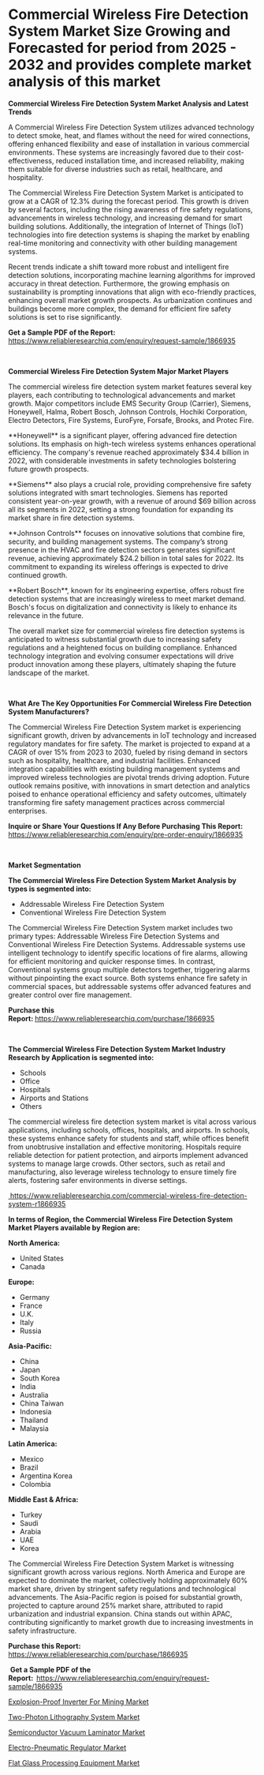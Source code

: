 <p><h1>Commercial Wireless Fire Detection System Market Size Growing and Forecasted for period from 2025 - 2032 and provides complete market analysis of this market</h1></p><p><strong>Commercial Wireless Fire Detection System Market Analysis and Latest Trends</strong></p>
<p><p>A Commercial Wireless Fire Detection System utilizes advanced technology to detect smoke, heat, and flames without the need for wired connections, offering enhanced flexibility and ease of installation in various commercial environments. These systems are increasingly favored due to their cost-effectiveness, reduced installation time, and increased reliability, making them suitable for diverse industries such as retail, healthcare, and hospitality.</p><p>The Commercial Wireless Fire Detection System Market is anticipated to grow at a CAGR of 12.3% during the forecast period. This growth is driven by several factors, including the rising awareness of fire safety regulations, advancements in wireless technology, and increasing demand for smart building solutions. Additionally, the integration of Internet of Things (IoT) technologies into fire detection systems is shaping the market by enabling real-time monitoring and connectivity with other building management systems.</p><p>Recent trends indicate a shift toward more robust and intelligent fire detection solutions, incorporating machine learning algorithms for improved accuracy in threat detection. Furthermore, the growing emphasis on sustainability is prompting innovations that align with eco-friendly practices, enhancing overall market growth prospects. As urbanization continues and buildings become more complex, the demand for efficient fire safety solutions is set to rise significantly.</p></p>
<p><strong>Get a Sample PDF of the Report:&nbsp;</strong> <a href="https://www.reliableresearchiq.com/enquiry/request-sample/1866935?utm_campaign=1087&utm_medium=2&utm_source=Github&utm_content=ia&utm_term=12042025&utm_id=commercial-wireless-fire-detection-system">https://www.reliableresearchiq.com/enquiry/request-sample/1866935</a></p>
<p>&nbsp;</p>
<p><strong>Commercial Wireless Fire Detection System Major Market Players</strong></p>
<p><p>The commercial wireless fire detection system market features several key players, each contributing to technological advancements and market growth. Major competitors include EMS Security Group (Carrier), Siemens, Honeywell, Halma, Robert Bosch, Johnson Controls, Hochiki Corporation, Electro Detectors, Fire Systems, EuroFyre, Forsafe, Brooks, and Protec Fire.</p><p>**Honeywell** is a significant player, offering advanced fire detection solutions. Its emphasis on high-tech wireless systems enhances operational efficiency. The company's revenue reached approximately $34.4 billion in 2022, with considerable investments in safety technologies bolstering future growth prospects.</p><p>**Siemens** also plays a crucial role, providing comprehensive fire safety solutions integrated with smart technologies. Siemens has reported consistent year-on-year growth, with a revenue of around $69 billion across all its segments in 2022, setting a strong foundation for expanding its market share in fire detection systems.</p><p>**Johnson Controls** focuses on innovative solutions that combine fire, security, and building management systems. The company’s strong presence in the HVAC and fire detection sectors generates significant revenue, achieving approximately $24.2 billion in total sales for 2022. Its commitment to expanding its wireless offerings is expected to drive continued growth.</p><p>**Robert Bosch**, known for its engineering expertise, offers robust fire detection systems that are increasingly wireless to meet market demand. Bosch's focus on digitalization and connectivity is likely to enhance its relevance in the future.</p><p>The overall market size for commercial wireless fire detection systems is anticipated to witness substantial growth due to increasing safety regulations and a heightened focus on building compliance. Enhanced technology integration and evolving consumer expectations will drive product innovation among these players, ultimately shaping the future landscape of the market.</p></p>
<p>&nbsp;</p>
<p><strong>What Are The Key Opportunities For Commercial Wireless Fire Detection System Manufacturers?</strong></p>
<p><p>The Commercial Wireless Fire Detection System market is experiencing significant growth, driven by advancements in IoT technology and increased regulatory mandates for fire safety. The market is projected to expand at a CAGR of over 15% from 2023 to 2030, fueled by rising demand in sectors such as hospitality, healthcare, and industrial facilities. Enhanced integration capabilities with existing building management systems and improved wireless technologies are pivotal trends driving adoption. Future outlook remains positive, with innovations in smart detection and analytics poised to enhance operational efficiency and safety outcomes, ultimately transforming fire safety management practices across commercial enterprises.</p></p>
<p><strong>Inquire or Share Your Questions If Any Before Purchasing This Report:</strong> <a href="https://www.reliableresearchiq.com/enquiry/pre-order-enquiry/1866935?utm_campaign=1087&utm_medium=2&utm_source=Github&utm_content=ia&utm_term=12042025&utm_id=commercial-wireless-fire-detection-system">https://www.reliableresearchiq.com/enquiry/pre-order-enquiry/1866935</a></p>
<p>&nbsp;</p>
<p><strong>Market Segmentation</strong></p>
<p><strong>The Commercial Wireless Fire Detection System Market Analysis by types is segmented into:</strong></p>
<p><ul><li>Addressable Wireless Fire Detection System</li><li>Conventional Wireless Fire Detection System</li></ul></p>
<p><p>The Commercial Wireless Fire Detection System market includes two primary types: Addressable Wireless Fire Detection Systems and Conventional Wireless Fire Detection Systems. Addressable systems use intelligent technology to identify specific locations of fire alarms, allowing for efficient monitoring and quicker response times. In contrast, Conventional systems group multiple detectors together, triggering alarms without pinpointing the exact source. Both systems enhance fire safety in commercial spaces, but addressable systems offer advanced features and greater control over fire management.</p></p>
<p><strong>Purchase this Report:&nbsp;</strong><a href="https://www.reliableresearchiq.com/purchase/1866935?utm_campaign=1087&utm_medium=2&utm_source=Github&utm_content=ia&utm_term=12042025&utm_id=commercial-wireless-fire-detection-system">https://www.reliableresearchiq.com/purchase/1866935</a></p>
<p>&nbsp;</p>
<p><strong>The Commercial Wireless Fire Detection System Market Industry Research by Application is segmented into:</strong></p>
<p><ul><li>Schools</li><li>Office</li><li>Hospitals</li><li>Airports and Stations</li><li>Others</li></ul></p>
<p><p>The commercial wireless fire detection system market is vital across various applications, including schools, offices, hospitals, and airports. In schools, these systems enhance safety for students and staff, while offices benefit from unobtrusive installation and effective monitoring. Hospitals require reliable detection for patient protection, and airports implement advanced systems to manage large crowds. Other sectors, such as retail and manufacturing, also leverage wireless technology to ensure timely fire alerts, fostering safer environments in diverse settings.</p></p>
<p><a href="https://www.reliableresearchiq.com/commercial-wireless-fire-detection-system-r1866935?utm_campaign=1087&utm_medium=2&utm_source=Github&utm_content=ia&utm_term=12042025&utm_id=commercial-wireless-fire-detection-system">&nbsp;https://www.reliableresearchiq.com/commercial-wireless-fire-detection-system-r1866935</a></p>
<p><strong>In terms of Region, the Commercial Wireless Fire Detection System Market Players available by Region are:</strong></p>
<p>
    <p> <strong> North America: </strong>
        <ul>
            <li>United States</li>
            <li>Canada</li>
        </ul>
        </p> 
    <p> <strong> Europe: </strong>
        <ul>
            <li>Germany</li>
            <li>France</li>
            <li>U.K.</li>
            <li>Italy</li>
            <li>Russia</li>
        </ul>
        </p> 
    <p> <strong> Asia-Pacific: </strong>
        <ul>
            <li>China</li>
            <li>Japan</li>
            <li>South Korea</li>
            <li>India</li>
            <li>Australia</li>
            <li>China Taiwan</li>
            <li>Indonesia</li>
            <li>Thailand</li>
            <li>Malaysia</li>
        </ul>
        </p> 
    <p> <strong> Latin America: </strong>
        <ul>
            <li>Mexico</li>
            <li>Brazil</li>
            <li>Argentina Korea</li>
            <li>Colombia</li>
        </ul>
        </p> 
    <p> <strong> Middle East & Africa: </strong>
        <ul>
            <li>Turkey</li>
            <li>Saudi</li>
            <li>Arabia</li>
            <li>UAE</li>
            <li>Korea</li>
        </ul>
    </p>
    </p>
<p><p>The Commercial Wireless Fire Detection System Market is witnessing significant growth across various regions. North America and Europe are expected to dominate the market, collectively holding approximately 60% market share, driven by stringent safety regulations and technological advancements. The Asia-Pacific region is poised for substantial growth, projected to capture around 25% market share, attributed to rapid urbanization and industrial expansion. China stands out within APAC, contributing significantly to market growth due to increasing investments in safety infrastructure.</p></p>
<p><strong>Purchase this Report: </strong><a href="https://www.reliableresearchiq.com/purchase/1866935?utm_campaign=1087&utm_medium=2&utm_source=Github&utm_content=ia&utm_term=12042025&utm_id=commercial-wireless-fire-detection-system">https://www.reliableresearchiq.com/purchase/1866935</a></p>
<p>&nbsp;<strong>Get a Sample PDF of the Report:&nbsp;&nbsp;</strong><a href="https://www.reliableresearchiq.com/enquiry/request-sample/1866935?utm_campaign=1087&utm_medium=2&utm_source=Github&utm_content=ia&utm_term=12042025&utm_id=commercial-wireless-fire-detection-system">https://www.reliableresearchiq.com/enquiry/request-sample/1866935</a></p>
<p><strong></strong></p>
<p><p><a href="https://github.com/tornapruttuz/Market-Research-Report-List-1/blob/main/explosion-proof-inverter-for-mining-market.md?utm_campaign=1087&utm_medium=2&utm_source=Github&utm_content=ia&utm_term=12042025&utm_id=commercial-wireless-fire-detection-system">Explosion-Proof Inverter For Mining Market</a></p><p><a href="https://github.com/marteyfito9/Market-Research-Report-List-1/blob/main/two-photon-lithography-system-market.md?utm_campaign=1087&utm_medium=2&utm_source=Github&utm_content=ia&utm_term=12042025&utm_id=commercial-wireless-fire-detection-system">Two-Photon Lithography System Market</a></p><p><a href="https://github.com/luerabollevc/Market-Research-Report-List-1/blob/main/semiconductor-vacuum-laminator-market.md?utm_campaign=1087&utm_medium=2&utm_source=Github&utm_content=ia&utm_term=12042025&utm_id=commercial-wireless-fire-detection-system">Semiconductor Vacuum Laminator Market</a></p><p><a href="https://github.com/saguegrody74/Market-Research-Report-List-1/blob/main/electro-pneumatic-regulator-market.md?utm_campaign=1087&utm_medium=2&utm_source=Github&utm_content=ia&utm_term=12042025&utm_id=commercial-wireless-fire-detection-system">Electro-Pneumatic Regulator Market</a></p><p><a href="https://github.com/denighoylen1/Market-Research-Report-List-1/blob/main/flat-glass-processing-equipment-market.md?utm_campaign=1087&utm_medium=2&utm_source=Github&utm_content=ia&utm_term=12042025&utm_id=commercial-wireless-fire-detection-system">Flat Glass Processing Equipment Market</a></p></p>